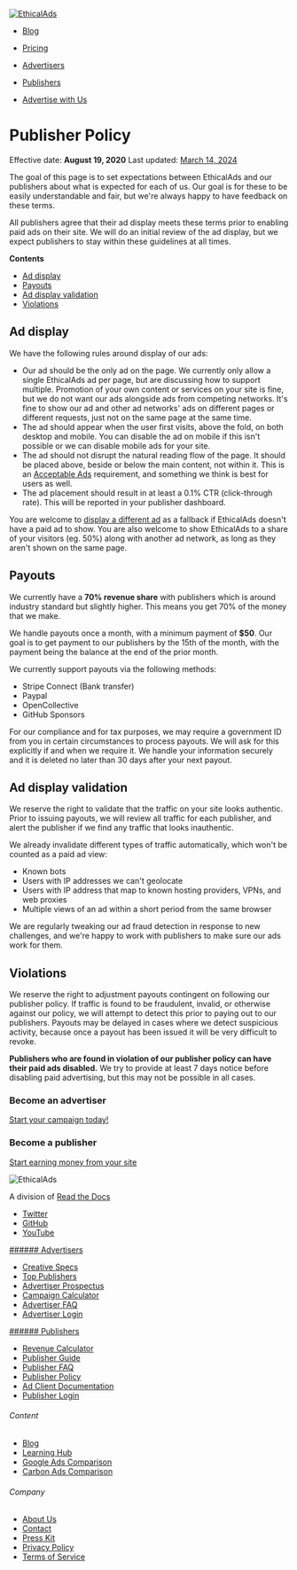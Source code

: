 [![EthicalAds](/theme/img/ethicalads-logo-blue.svg)](https://www.ethicalads.io/)

* [Blog](https://www.ethicalads.io/blog/)
* [Pricing](https://www.ethicalads.io/advertisers/pricing/)
* [Advertisers](https://www.ethicalads.io/advertisers/)
* [Publishers](https://www.ethicalads.io/publishers/)

* [Advertise with Us](https://www.ethicalads.io/advertisers/)

Publisher Policy
================

Effective date: **August 19, 2020** Last updated: [March 14, 2024](https://github.com/readthedocs/ethicalads.io/commits/main/content/pages/publisher-policy.md)

The goal of this page is to set expectations between EthicalAds and our publishers about what is expected for each of us. Our goal is for these to be easily understandable and fair, but we're always happy to have feedback on these terms.

All publishers agree that their ad display meets these terms prior to enabling paid ads on their site. We will do an initial review of the ad display, but we expect publishers to stay within these guidelines at all times.

**Contents**

* [Ad display](#ad-display)
* [Payouts](#payouts)
* [Ad display validation](#ad-display-validation)
* [Violations](#violations)

Ad display
----------

We have the following rules around display of our ads:

* Our ad should be the only ad on the page. We currently only allow a single EthicalAds ad per page, but are discussing how to support multiple. Promotion of your own content or services on your site is fine, but we do not want our ads alongside ads from competing networks. It's fine to show our ad and other ad networks' ads on different pages or different requests, just not on the same page at the same time.
* The ad should appear when the user first visits, above the fold, on both desktop and mobile. You can disable the ad on mobile if this isn't possible or we can disable mobile ads for your site.
* The ad should not disrupt the natural reading flow of the page. It should be placed above, beside or below the main content, not within it. This is an [Acceptable Ads](https://acceptableads.com/standard/) requirement, and something we think is best for users as well.
* The ad placement should result in at least a 0.1% CTR (click-through rate). This will be reported in your publisher dashboard.

You are welcome to [display a different ad](https://ethical-ad-client.readthedocs.io/en/latest/#customization) as a fallback if EthicalAds doesn't have a paid ad to show. You are also welcome to show EthicalAds to a share of your visitors (eg. 50%) along with another ad network, as long as they aren't shown on the same page.

Payouts
-------

We currently have a **70% revenue share** with publishers which is around industry standard but slightly higher. This means you get 70% of the money that we make.

We handle payouts once a month, with a minimum payment of **$50**. Our goal is to get payment to our publishers by the 15th of the month, with the payment being the balance at the end of the prior month.

We currently support payouts via the following methods:

* Stripe Connect (Bank transfer)
* Paypal
* OpenCollective
* GitHub Sponsors

For our compliance and for tax purposes, we may require a government ID from you in certain circumstances to process payouts. We will ask for this explicitly if and when we require it. We handle your information securely and it is deleted no later than 30 days after your next payout.

Ad display validation
---------------------

We reserve the right to validate that the traffic on your site looks authentic. Prior to issuing payouts, we will review all traffic for each publisher, and alert the publisher if we find any traffic that looks inauthentic.

We already invalidate different types of traffic automatically, which won't be counted as a paid ad view:

* Known bots
* Users with IP addresses we can't geolocate
* Users with IP address that map to known hosting providers, VPNs, and web proxies
* Multiple views of an ad within a short period from the same browser

We are regularly tweaking our ad fraud detection in response to new challenges, and we're happy to work with publishers to make sure our ads work for them.

Violations
----------

We reserve the right to adjustment payouts contingent on following our publisher policy. If traffic is found to be fraudulent, invalid, or otherwise against our policy, we will attempt to detect this prior to paying out to our publishers. Payouts may be delayed in cases where we detect suspicious activity, because once a payout has been issued it will be very difficult to revoke.

**Publishers who are found in violation of our publisher policy can have their paid ads disabled.** We try to provide at least 7 days notice before disabling paid advertising, but this may not be possible in all cases.

### Become an advertiser

[Start your campaign today!](https://www.ethicalads.io/advertisers/)

### Become a publisher

[Start earning money from your site](https://www.ethicalads.io/publishers/)

![EthicalAds](/theme/img/ethicalads-logo-blue.svg) 

A division of [Read the Docs](https://readthedocs.org/?ref=ethicalads-footer)

* [Twitter](https://twitter.com/ethicaladsio)
* [GitHub](https://github.com/readthedocs)
* [YouTube](https://youtube.com/@ethicalads)

[###### Advertisers](https://www.ethicalads.io/advertisers/)

* [Creative Specs](https://www.ethicalads.io/advertisers/ad-design-and-specs/)
* [Top Publishers](https://www.ethicalads.io/publishers/list/)
* [Advertiser Prospectus](https://www.ethicalads.io/prospectus/ethicalads-advertiser-prospectus.pdf)
* [Campaign Calculator](https://ethicalads.io/advertisers/calculator/)
* [Advertiser FAQ](https://www.ethicalads.io/advertisers/faq/)
* [Advertiser Login](https://server.ethicalads.io/)

[###### Publishers](https://www.ethicalads.io/publishers/)

* [Revenue Calculator](https://www.ethicalads.io/publishers/calculator/)
* [Publisher Guide](https://www.ethicalads.io/publisher-guide/)
* [Publisher FAQ](https://www.ethicalads.io/publishers/faq/)
* [Publisher Policy](https://www.ethicalads.io/publisher-policy/)
* [Ad Client Documentation](https://ethical-ad-client.readthedocs.io/en/latest/)
* [Publisher Login](https://server.ethicalads.io/)

###### Content

* [Blog](https://www.ethicalads.io/blog/)
* [Learning Hub](https://www.ethicalads.io/learning-hub/)
* [Google Ads Comparison](https://www.ethicalads.io/alternative-to-google-ads/)
* [Carbon Ads Comparison](https://www.ethicalads.io/alternative-to-carbon-ads/)

###### Company

* [About Us](https://www.ethicalads.io/about/)
* [Contact](https://www.ethicalads.io/contact/)
* [Press Kit](https://www.ethicalads.io/press/)
* [Privacy Policy](https://www.ethicalads.io/privacy-policy/)
* [Terms of Service](https://www.ethicalads.io/terms-of-service/)
